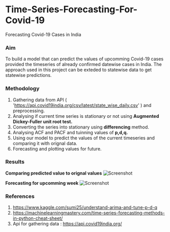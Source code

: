 # Time-Series-Forecasting-For-Covid-19
Forecasting Covid-19 Cases in India

### Aim
  To build a model that can predict the values of upcomming Covid-19 cases provided the timeseries of 
  already confirmed datewise cases in India.
  The approach used in this project can be exteded to statewise data to get statewise predictions.
      
### Methodology
  1. Gathering data from API ( 'https://api.covid19india.org/csv/latest/state_wise_daily.csv' ) and preprocessing.
  2. Analysing if current time series is stationary or not using **Augmented Dickey-Fuller unit root test.**
  3. Converting the series into stationary using **differencing** method.
  4. Analysing ACF and PACF and tuinning values of **p,d,q.**
  5. Using our model to predict the values of the current timeseries and comparing it with orignal data.
  6. Forecasting and plotting values for future.
  
  
### Results

 **Comparing predicted value to orignal values**
![Screenshot](f1.png)

**Forecasting for upcomming week**
![Screenshot](f2.png)

### References
  1. https://www.kaggle.com/sumi25/understand-arima-and-tune-p-d-q
  2. https://machinelearningmastery.com/time-series-forecasting-methods-in-python-cheat-sheet/
  3. Api for gathering data : https://api.covid19india.org/ 
